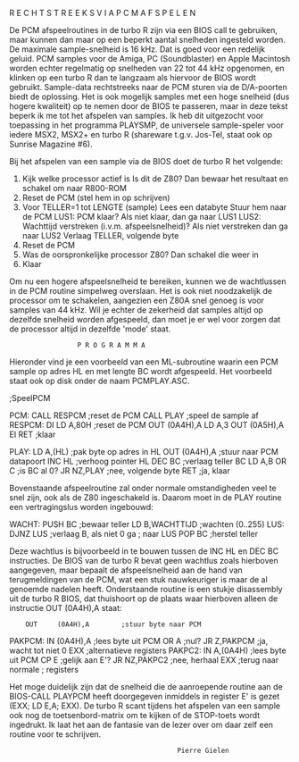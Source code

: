  R E C H T S T R E E K S   V I A   P C M   A F S P E L E N 
                                                            

De PCM  afspeelroutines in de turbo R zijn via een BIOS call 
te  gebruiken, maar  kunnen dan  maar op  een beperkt aantal 
snelheden ingesteld  worden. De  maximale sample-snelheid is 
16  kHz. Dat  is goed  voor een redelijk geluid. PCM samples 
voor de  Amiga, PC  (Soundblaster) en Apple Macintosh worden 
echter  regelmatig op snelheden van 22 tot 44 kHz opgenomen, 
en klinken  op een  turbo R  dan te langzaam als hiervoor de 
BIOS  wordt gebruikt.  Sample-data rechtstreeks  naar de PCM 
sturen via  de D/A-poorten  biedt de  oplossing. Het  is ook 
mogelijk   samples  met   een  hoge   snelheid  (dus  hogere 
kwaliteit) op  te nemen  door de  BIOS te  passeren, maar in 
deze tekst beperk ik me tot het afspelen van samples. Ik heb 
dit  uitgezocht voor toepassing in het programma PLAYSMP, de 
universele sample-speler  voor iedere MSX2, MSX2+ en turbo R 
(shareware  t.g.v. Jos-Tel,  staat ook  op Sunrise  Magazine 
#6).

Bij  het afspelen van een sample via de BIOS doet de turbo R 
het volgende:

1. Kijk welke processor actief is
   Is dit de Z80?
       Dan bewaar het resultaat en schakel om naar R800-ROM
2. Reset de PCM (stel hem in op schrijven)
3. Voor TELLER=1 tot LENGTE (sample)
       Lees een databyte
       Stuur hem naar de PCM
LUS1:  PCM klaar?
       Als niet klaar, dan ga naar LUS1
LUS2:  Wachttijd verstreken (i.v.m. afspeelsnelheid)?
       Als niet verstreken dan ga naar LUS2
   Verlaag TELLER, volgende byte
4. Reset de PCM
5. Was de oorspronkelijke processor Z80?
       Dan schakel die weer in
6. Klaar


Om  nu een  hogere afspeelsnelheid te bereiken, kunnen we de 
wachtlussen in  de PCM  routine simpelweg  overslaan. Het is 
ook   niet  noodzakelijk   de  processor  om  te  schakelen, 
aangezien een  Z80A snel  genoeg is voor samples van 44 kHz. 
Wil  je echter  de zekerheid  dat samples altijd op dezelfde 
snelheid worden  afgespeeld, dan  moet je er wel voor zorgen 
dat de processor altijd in dezelfde 'mode' staat.


                     P R O G R A M M A 

Hieronder vind je een voorbeeld van een ML-subroutine waarin 
een   PCM  sample  op  adres  HL  en  met  lengte  BC  wordt 
afgespeeld. Het  voorbeeld staat  ook op  disk onder de naam 
PCMPLAY.ASC.


;SpeelPCM

PCM:    CALL    RESPCM          ;reset de PCM
        CALL    PLAY            ;speel de sample af
RESPCM: DI
        LD      A,80H           ;reset de PCM
        OUT     (0A4H),A
        LD      A,3
        OUT     (0A5H),A
        EI
        RET                     ;klaar

PLAY:   LD      A,(HL)          ;pak byte op adres in HL
        OUT     (0A4H),A        ;stuur naar PCM datapoort
        INC     HL              ;verhoog pointer HL
        DEC     BC              ;verlaag teller BC
        LD      A,B
        OR      C               ;is BC al 0?
        JR      NZ,PLAY         ;nee, volgende byte
        RET                     ;ja, klaar


Bovenstaande afspeelroutine zal onder normale omstandigheden 
veel  te snel  zijn, ook  als de Z80 ingeschakeld is. Daarom 
moet in de PLAY routine een vertragingslus worden ingebouwd:


WACHT:  PUSH    BC              ;bewaar teller
        LD      B,WACHTTIJD     ;wachten (0..255)
LUS:    DJNZ    LUS             ;verlaag B, als niet 0 ga
                                ; naar LUS
        POP     BC              ;herstel teller


Deze wachtlus  is bijvoorbeeld in te bouwen tussen de INC HL 
en  DEC BC  instructies. De  BIOS van  de turbo R bevat geen 
wachtlus  zoals   hierboven  aangegeven,   maar  bepaalt  de 
afspeelsnelheid  aan de  hand van terugmeldingen van de PCM, 
wat een  stuk nauwkeuriger  is maar  de al  genoemde nadelen 
heeft. Onderstaande routine is een stukje disassembly uit de 
turbo  R BIOS,  dat thuishoort  op de  plaats waar hierboven 
alleen de instructie OUT (0A4H),A staat:


        OUT     (0A4H),A        ;stuur byte naar PCM
PAKPCM: IN      (0A4H),A        ;lees byte uit PCM
        OR      A               ;nul?
        JR      Z,PAKPCM        ;ja, wacht tot niet 0
        EXX                     ;alternatieve registers
PAKPC2: IN      A,(0A4H)        ;lees byte uit PCM
        CP      E               ;gelijk aan E'?
        JR      NZ,PAKPC2       ;nee, herhaal
        EXX                     ;terug naar normale
                                ; registers


Het  moge duidelijk  zijn dat de snelheid die de aanroepende 
routine aan de BIOS-CALL PLAYPCM heeft doorgegeven inmiddels 
in register E' is gezet (EXX; LD E,A; EXX). De turbo R scant 
tijdens   het   afspelen   van   een  sample   ook  nog   de 
toetsenbord-matrix  om  te  kijken  of  de  STOP-toets wordt 
ingedrukt. Ik  laat het aan de fantasie van de lezer over om 
daar zelf een routine voor te schrijven.

                                              Pierre Gielen